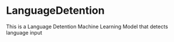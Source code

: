 # LanguageDetention
This is a Language Detention Machine Learning Model that detects language input
